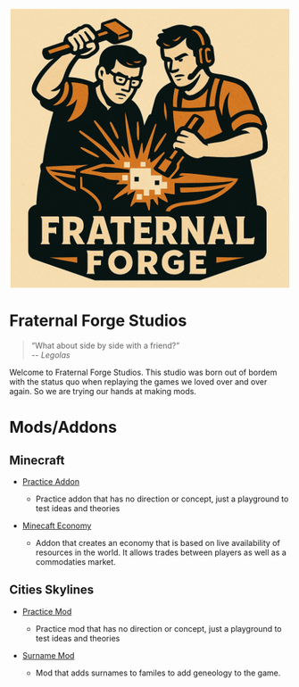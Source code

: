 <p align="center">
    <img src="/docs/fraternal-forge-logo.png" width="500" >
</p>

# Fraternal Forge Studios

>“What about side by side with a friend?”\
> -- <cite>Legolas</cite>

Welcome to Fraternal Forge Studios. This studio was born out of bordem with the status quo when replaying the games we loved over and over again. So we are trying our hands at making mods.

# Mods/Addons

## Minecraft

- [Practice Addon](/Minecraft/PracticeAddon/README.md)
    - Practice addon that has no direction or concept, just a playground to test ideas and theories

- [Minecaft Economy](/Minecraft/MinecraftEconomy/README.md)
    - Addon that creates an economy that is based on live availability of resources in the world. It allows trades between players as well as a commodaties market.

## Cities Skylines

- [Practice Mod](/CitiesSkylines/PracticeMod/README.md)
    - Practice mod that has no direction or concept, just a playground to test ideas and theories

- [Surname Mod](/CitiesSkylines/SurnameMod/README.md)
    - Mod that adds surnames to familes to add geneology to the game.


